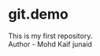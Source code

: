 # git.demo
This is my first repository.
<br>
Author - Mohd Kaif junaid 

                                                                                                                                                                                